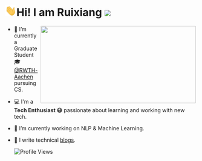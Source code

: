 <h1> <img src="https://raw.githubusercontent.com/ABSphreak/ABSphreak/master/gifs/Hi.gif" width="30px">Hi! I am Ruixiang <img src="https://emojis.slackmojis.com/emojis/images/1531849430/4246/blob-sunglasses.gif?1531849430" width="30px">
</h1>

<img width="410" height="205" src="https://media.giphy.com/media/40DRc0W00UbgQ/giphy.gif" align=right>


- 🔭 I’m currently a Graduate Student 🎓[@RWTH-Aachen](https://www.rwth-aachen.de/go/id/a/?lidx=1) pursuing CS.
- 💻 I'm a **Tech Enthusiast 😃** passionate about learning and working with new tech.
- 🌱 I’m currently working on NLP & Machine Learning. 
- 📝 I write technical [blogs](https://ichbinhandsome.github.io/).

  ![Profile Views](https://visitor-badge.glitch.me/badge?page_id=ichbinhandsome.ichbinhandsome)
<!--
**ichbinhandsome/ichbinhandsome** is a ✨ _special_ ✨ repository because its `README.md` (this file) appears on your GitHub profile.

Here are some ideas to get you started:

- 🔭 I’m currently working on ...
- 🌱 I’m currently learning ...
- 👯 I’m looking to collaborate on ...
- 🤔 I’m looking for help with ...
- 💬 Ask me about ...
- 📫 How to reach me: ...
- 😄 Pronouns: ...
- ⚡ Fun fact: ...
-->
